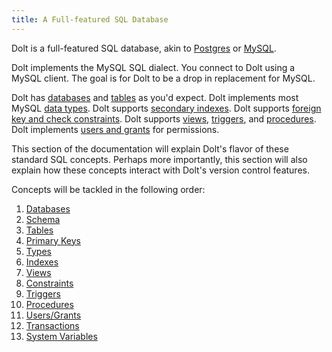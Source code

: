 ```yaml
---
title: A Full-featured SQL Database
---
```


Dolt is a full-featured SQL database, akin to [Postgres](https://www.postgresql.org/) or [MySQL](https://www.mysql.com/).

Dolt implements the MySQL SQL dialect. You connect to Dolt using a MySQL client. The goal is for Dolt to be a drop in replacement for MySQL.

Dolt has [databases](./databases.md) and [tables](./schema.md) as you'd expect. Dolt implements most MySQL [data types](./types.md). Dolt supports [secondary indexes](./indexes.md). Dolt supports [foreign key and check constraints](./constraints.md). Dolt supports [views](./views.md), [triggers](./triggers.md), and [procedures](./procedures.md). Dolt implements [users and grants](./users-grants.md) for permissions.

This section of the documentation will explain Dolt's flavor of these standard SQL concepts. Perhaps more importantly, this section will also explain how these concepts interact with Dolt's version control features.

Concepts will be tackled in the following order:

1. [Databases](./databases.md)
2. [Schema](./schema.md)
3. [Tables](./table.md)
4. [Primary Keys]((./primary-key.md))
5. [Types](./types.md)
6. [Indexes](./indexes.md)
7. [Views](./views.md)
8. [Constraints](./views.md)
9. [Triggers](./triggers.md)
10. [Procedures](./procedures.md)
11. [Users/Grants](./users-grants.md)
12. [Transactions](./transaction.md)
13. [System Variables](./system-variables.md)

